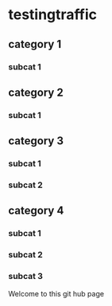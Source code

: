 # testingtraffic

## category 1

### subcat 1

## category 2

### subcat 1

## category 3

### subcat 1

### subcat 2

## category 4

### subcat 1

### subcat 2

### subcat 3

Welcome to this git hub page

